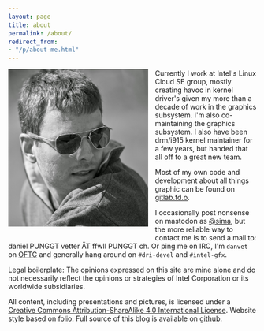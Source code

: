 ```yaml
---
layout: page
title: about
permalink: /about/
redirect_from:
- "/p/about-me.html"
---
```


<a
href="/img/bw.jpg"
imageanchor="1" style="clear: left; float: left; margin-bottom: 1em;
margin-right: 1em;"><img alt="me" border="0" height="320"
src="/img/bw.jpg"
title="" width="284" /></a>

Currently I work at Intel's Linux Cloud SE group, mostly creating havoc in
kernel driver's given my more than a decade of work in the graphics subsystem.
I'm also co-maintaining the graphics subsystem. I also have been drm/i915 kernel
maintainer for a few years, but handed that all off to a great new team.

Most of my own code and development about all things graphic can be found on
[gitlab.fd.o](https://gitlab.freedesktop.org/danvet).

I occasionally post nonsense on mastodon as <a rel="me"
href="https://chaos.social/@sima">@sima</a>, but the more reliable way to
contact me is to send a mail to: daniel PUNGGT vetter ÄT ffwll PUNGGT ch. Or
ping me on IRC, I'm `danvet` on [OFTC](https://oftc.net/) and generally hang
around on `#dri-devel` and `#intel-gfx`.

Legal boilerplate: The opinions expressed on this site are mine alone and do not
necessarily reflect the opinions or strategies of Intel Corporation or its
worldwide subsidiaries.&nbsp;

All content, including presentations and pictures, is licensed under a [Creative
Commons Attribution-ShareAlike 4.0 International
License](http://creativecommons.org/licenses/by-sa/4.0/). Website style based on
[folio](http://jekyllthemes.org/themes/folio/). Full source of this blog is
available on [github](https://github.com/danvet/danvet.github.io).

